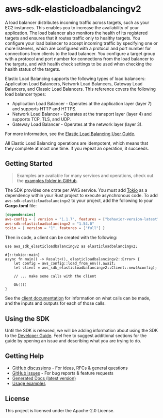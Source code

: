 # aws-sdk-elasticloadbalancingv2

A load balancer distributes incoming traffic across targets, such as your EC2 instances. This enables you to increase the availability of your application. The load balancer also monitors the health of its registered targets and ensures that it routes traffic only to healthy targets. You configure your load balancer to accept incoming traffic by specifying one or more listeners, which are configured with a protocol and port number for connections from clients to the load balancer. You configure a target group with a protocol and port number for connections from the load balancer to the targets, and with health check settings to be used when checking the health status of the targets.

Elastic Load Balancing supports the following types of load balancers: Application Load Balancers, Network Load Balancers, Gateway Load Balancers, and Classic Load Balancers. This reference covers the following load balancer types:
  - Application Load Balancer - Operates at the application layer (layer 7) and supports HTTP and HTTPS.
  - Network Load Balancer - Operates at the transport layer (layer 4) and supports TCP, TLS, and UDP.
  - Gateway Load Balancer - Operates at the network layer (layer 3).

For more information, see the [Elastic Load Balancing User Guide](https://docs.aws.amazon.com/elasticloadbalancing/latest/userguide/).

All Elastic Load Balancing operations are idempotent, which means that they complete at most one time. If you repeat an operation, it succeeds.

## Getting Started

> Examples are available for many services and operations, check out the
> [examples folder in GitHub](https://github.com/awslabs/aws-sdk-rust/tree/main/examples).

The SDK provides one crate per AWS service. You must add [Tokio](https://crates.io/crates/tokio)
as a dependency within your Rust project to execute asynchronous code. To add `aws-sdk-elasticloadbalancingv2` to
your project, add the following to your **Cargo.toml** file:

```toml
[dependencies]
aws-config = { version = "1.1.7", features = ["behavior-version-latest"] }
aws-sdk-elasticloadbalancingv2 = "1.54.0"
tokio = { version = "1", features = ["full"] }
```

Then in code, a client can be created with the following:

```rust,no_run
use aws_sdk_elasticloadbalancingv2 as elasticloadbalancingv2;

#[::tokio::main]
async fn main() -> Result<(), elasticloadbalancingv2::Error> {
    let config = aws_config::load_from_env().await;
    let client = aws_sdk_elasticloadbalancingv2::Client::new(&config);

    // ... make some calls with the client

    Ok(())
}
```

See the [client documentation](https://docs.rs/aws-sdk-elasticloadbalancingv2/latest/aws_sdk_elasticloadbalancingv2/client/struct.Client.html)
for information on what calls can be made, and the inputs and outputs for each of those calls.

## Using the SDK

Until the SDK is released, we will be adding information about using the SDK to the
[Developer Guide](https://docs.aws.amazon.com/sdk-for-rust/latest/dg/welcome.html). Feel free to suggest
additional sections for the guide by opening an issue and describing what you are trying to do.

## Getting Help

* [GitHub discussions](https://github.com/awslabs/aws-sdk-rust/discussions) - For ideas, RFCs & general questions
* [GitHub issues](https://github.com/awslabs/aws-sdk-rust/issues/new/choose) - For bug reports & feature requests
* [Generated Docs (latest version)](https://awslabs.github.io/aws-sdk-rust/)
* [Usage examples](https://github.com/awslabs/aws-sdk-rust/tree/main/examples)

## License

This project is licensed under the Apache-2.0 License.

